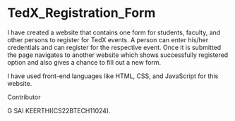 # TedX_Registration_Form

I have created a website that contains one form for students, faculty, and other persons to register for TedX events. A person can enter his/her credentials and can register for the respective event. Once it is submitted the page navigates to another website which shows successfully registered option and also gives a chance to fill out a new form.

I have used front-end languages like HTML, CSS, and JavaScript for this website.

Contributor

G SAI KEERTHI(CS22BTECH11024).

